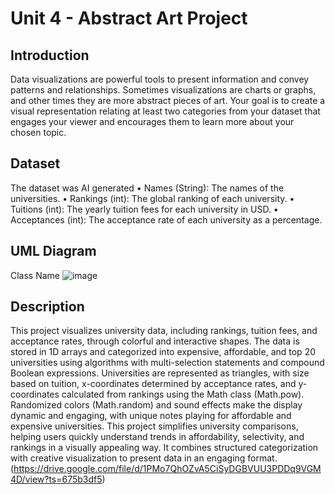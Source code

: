 # Unit 4 - Abstract Art Project

## Introduction

Data visualizations are powerful tools to present information and convey patterns and relationships. Sometimes visualizations are charts or graphs, and other times they are more abstract pieces of art. Your goal is to create a visual representation relating at least two categories from your dataset that engages your viewer and encourages them to learn more about your chosen topic.

## Dataset

The dataset was AI generated
	•	Names (String): The names of the universities.
	•	Rankings (int): The global ranking of each university.
	•	Tuitions (int): The yearly tuition fees for each university in USD.
	•	Acceptances (int): The acceptance rate of each university as a percentage.



## UML Diagram
Class Name
![image](https://github.com/user-attachments/assets/6d391b14-5e74-4543-9717-c1730d13e63c)



## Description

This project visualizes university data, including rankings, tuition fees, and acceptance rates, through colorful and interactive shapes. The data is stored in 1D arrays and categorized into expensive, affordable, and top 20 universities using algorithms with multi-selection statements and compound Boolean expressions.
Universities are represented as triangles, with size based on tuition, x-coordinates determined by acceptance rates, and y-coordinates calculated from rankings using the Math class (Math.pow). Randomized colors (Math.random) and sound effects make the display dynamic and engaging, with unique notes playing for affordable and expensive universities.
This project simplifies university comparisons, helping users quickly understand trends in affordability, selectivity, and rankings in a visually appealing way. It combines structured categorization with creative visualization to present data in an engaging format.
(https://drive.google.com/file/d/1PMo7QhOZvA5CiSyDGBVUU3PDDq9VGM4D/view?ts=675b3df5)

